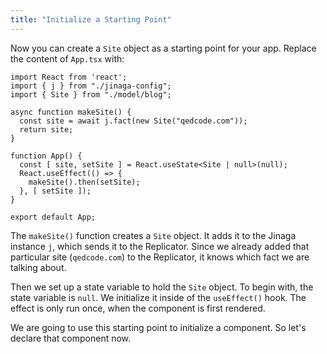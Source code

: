 ```yaml
---
title: "Initialize a Starting Point"
---
```


Now you can create a `Site` object as a starting point for your app.
Replace the content of `App.tsx` with:

```tsx
import React from 'react';
import { j } from "./jinaga-config";
import { Site } from "./model/blog";

async function makeSite() {
  const site = await j.fact(new Site("qedcode.com"));
  return site;
}

function App() {
  const [ site, setSite ] = React.useState<Site | null>(null);
  React.useEffect(() => {
    makeSite().then(setSite);
  }, [ setSite ]);
}

export default App;
```

The `makeSite()` function creates a `Site` object.
It adds it to the Jinaga instance `j`, which sends it to the Replicator.
Since we already added that particular site (`qedcode.com`) to the Replicator, it knows which fact we are talking about.

Then we set up a state variable to hold the `Site` object.
To begin with, the state variable is `null`.
We initialize it inside of the `useEffect()` hook.
The effect is only run once, when the component is first rendered.

We are going to use this starting point to initialize a component.
So let's declare that component now.
